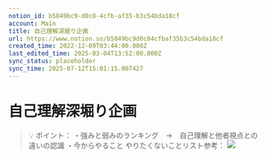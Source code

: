 ```yaml
---
notion_id: b5849bc9-d0c8-4cfb-af35-b3c54bda18cf
account: Main
title: 自己理解深堀り企画
url: https://www.notion.so/b5849bc9d0c84cfbaf35b3c54bda18cf
created_time: 2022-12-09T03:44:00.000Z
last_edited_time: 2025-03-04T13:52:00.000Z
sync_status: placeholder
sync_time: 2025-07-12T15:01:15.007427
---
```

# 自己理解深堀り企画

> 💡 ポイント：
・強みと弱みのランキング　→　自己理解と他者視点との違いの認識
・今からやること
やりたくないことリスト参考：
![](https://prod-files-secure.s3.us-west-2.amazonaws.com/736adce6-a3a4-4a64-9f74-d9aa055c96d2/451b6aed-d3d1-4549-825b-3b48cc3dcb75/Untitled.png?X-Amz-Algorithm=AWS4-HMAC-SHA256&X-Amz-Content-Sha256=UNSIGNED-PAYLOAD&X-Amz-Credential=ASIAZI2LB466WI23XOR4%2F20250719%2Fus-west-2%2Fs3%2Faws4_request&X-Amz-Date=20250719T061805Z&X-Amz-Expires=3600&X-Amz-Security-Token=IQoJb3JpZ2luX2VjEIT%2F%2F%2F%2F%2F%2F%2F%2F%2F%2FwEaCXVzLXdlc3QtMiJGMEQCIElN42Lay1QzmwjyVi14YZQra83UReZpwx%2BVDgdqAUH%2FAiALxfLOCwufTxcTRInoX2NBaOUZ48ugjWLEk%2B9yVAa8ZSqIBAid%2F%2F%2F%2F%2F%2F%2F%2F%2F%2F8BEAAaDDYzNzQyMzE4MzgwNSIMPZfXu8ikotMDRI6vKtwDxsiapn8WJXLfckAVeJSZSnaeY5AXBOuM0NCwG%2BD3CazNNNSziYwh5u4%2F%2B%2FUSo3VZG4jwNau6VcTL3AcrzLb%2F896cxeXKdKv98llBQ3XYgIrGMjIIFrKt%2BPRiExwmRZZceqgBE2xOkY8dlaIqVIPIRJSItdVslb9PWnEIQXaeCgzuAeAt8UzChYoRHLt%2BXECQLZAO60WNP7BAuGY3Rwx%2FasPo9ZWqgJ6YdQEnHUCagLQ597AhqWRVD4E6KqbXY%2BcKkbwxSf4nPm4Kzg6AehGIYrB%2BENPYGChuWKi7RUU%2BsFV50NB4V9zXITo79xrpPPmODCEIGmRfCBRA6CRUuDLGqJ7SwGPkVkN2lrTNsL6gYVfnZGFI4nu5ljuTqKYCb1YpsUyN19XgVO%2BFBonJVSSApfE72vp7AHAC8YzPoTyvrzbLURWdmn7YtfFGlHzoZb2Qw%2B079CD%2BLpeoZ%2FOhMXBJS2gRvARtsEQzCKbsIjZkW9xWCA4tyLEmATZpo808lrYqTIV63JthSCQD0A0iOp5R%2FT%2BmsvXtihUQRldG8m9Uv3wfFYSdcSC%2FLt2ktIozD%2FpAsE4y%2BrRYaN%2BcIpUC5jKPmmf2itTTIRCUnEMwK4P08jJi75rrM4Yxdy3F9UIwy6vswwY6pgF6KwPXmQ0zvHyeb8Sfytr0JELr6I0Z7okkVLNrQOBAOqNJnv8aZRbeoErROhqQNCr3E9VBPjBnjUx9sXDwTK1YdbGs1yBDMgMdl8rE2ine1WxXkuVzSq6Srd3Tw3N7UyKL9zMCkpI6Ma8%2BCn48%2FBhUbEgEOWQjyetyew2xVE%2BbcgkIfRsZ7mOsqV1OJdxKgXJbm2P69SXbgIwgi10kkQ4fBUzQINFS&X-Amz-Signature=3842ad79e6d6d2c01e7139495ea65208f20f9d54422c47d141be4562eabb783f&X-Amz-SignedHeaders=host&x-amz-checksum-mode=ENABLED&x-id=GetObject)